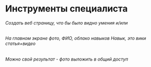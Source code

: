# Инструменты специалиста

###### Создать веб страницу, что бы было видно умения и/или 
###### На главном экране фото, ФИО, облако навыков Навык, это вики статья+видео 
###### Можно свой результат - фото выложить в общий доступ
